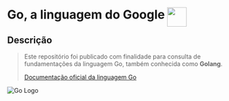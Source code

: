 # Go, a linguagem do Google <img height="45" width="45" style="position: absolute; margin: 0 0 5 5;" src="https://s3.amazonaws.com/caelum-online-public/624-golang/01/imagens/gopher.png" />

## Descrição
>
> Este repositório foi publicado com finalidade para consulta de fundamentações da linguagem Go, também conhecida como **Golang**.
>
> [Documentação oficial da linguagem Go](https://go.dev/doc)

![Go Logo](https://cdn.jsdelivr.net/gh/devicons/devicon/icons/go/go-original-wordmark.svg)
